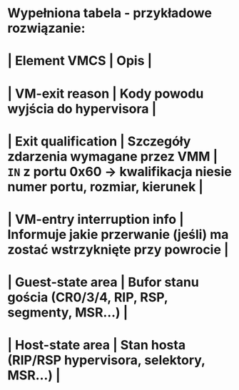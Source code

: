 # Wypełniona tabela - przykładowe rozwiązanie:

# | Element VMCS | Opis |

# | **VM-exit reason** | Kody powodu wyjścia do hypervisora |

# | **Exit qualification** | Szczegóły zdarzenia wymagane przez VMM | `IN` z portu 0x60 -> kwalifikacja niesie numer portu, rozmiar, kierunek |

# | **VM-entry interruption info** | Informuje jakie przerwanie (jeśli) ma zostać wstrzyknięte przy powrocie |

# | **Guest-state area** | Bufor stanu gościa (CR0/3/4, RIP, RSP, segmenty, MSR…) |

# | **Host-state area** | Stan hosta (RIP/RSP hypervisora, selektory, MSR…) |
